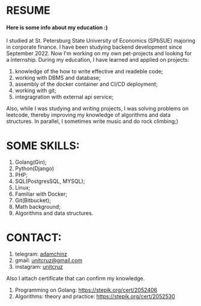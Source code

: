 # RESUME
#### Here is some info about my education :)
I studied at St. Petersburg State University of Economics (SPbSUE) majoring in corporate finance. I have been studying backend development since September 2022. Now I'm working on my own pet-projects and looking for a internship. During my education, I have learned and applied on projects:
   1. knowledge of the how to write effective and readeble code;
   2. working with DBMS and database;
   3. assembly of the docker container and CI/CD deployment;
   4. working with git;
   5. integragration with external api service;

Also, while I was studying and writing projects, I was solving problems on leetcode, thereby improving my knowledge of algorithms and data structures. In parallel, I sometimes write music and do rock climbing;)

# SOME SKILLS:
  1. Golang(Gin);
  2. Python(Django)
  3. PHP;
  4. SQL(PostgresSQL, MYSQL);
  6. Linux;
  7. Familiar with Docker;
  8. Git(Bitbucket);
  9. Math background;
  10. Algorithms and data structures.
  
# CONTACT:
1. telegram: [adamchinz](https://t.me/adamchinz)
2. gmail: unitcruz@gmail.com
3. instagram: [unitcruz](https://instagram.com/unitcruz?igshid=YmMyMTA2M2Y=)

Also I attach certificate that can confirm my knowledge.

  1. Programming on Golang: https://stepik.org/cert/2052406
  2. Algorithms: theory and practice: https://stepik.org/cert/2052530

   
